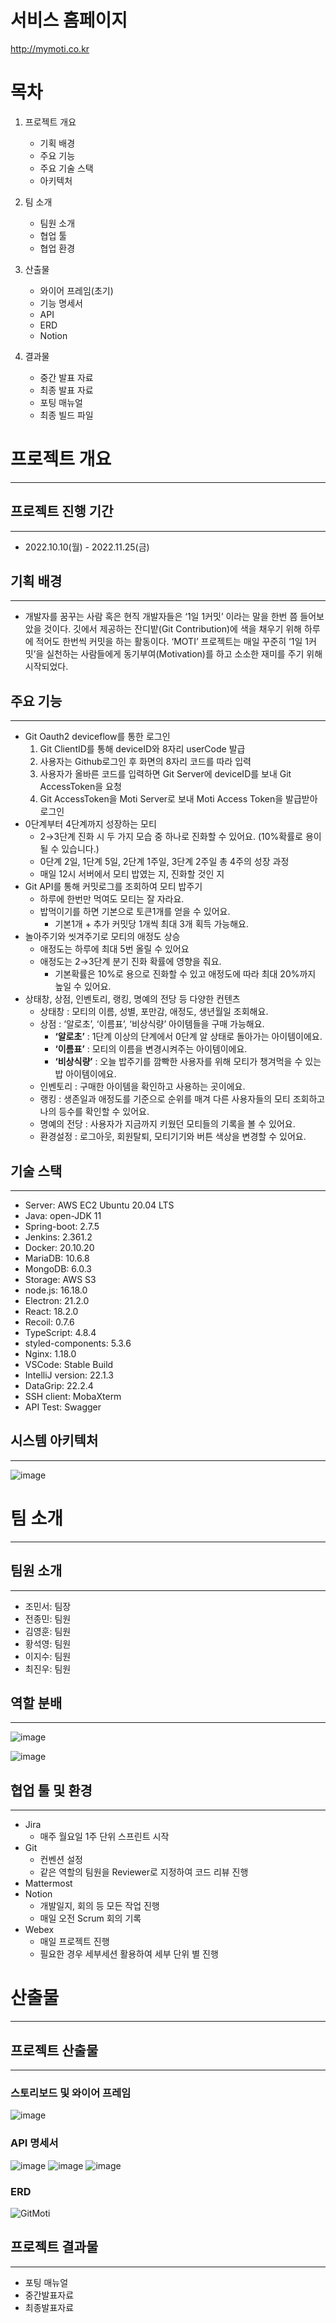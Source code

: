 # 서비스 홈페이지
http://mymoti.co.kr

# 목차

1. 프로젝트 개요
   
   - 기획 배경
   - 주요 기능
   - 주요 기술 스택
   - 아키텍처

2. 팀 소개
   
   - 팀원 소개
   - 협업 툴
   - 협업 환경

3. 산출물
   
   - 와이어 프레임(초기)
   - 기능 명세서
   - API
   - ERD
   - Notion

4. 결과물
   
   - 중간 발표 자료
   - 최종 발표 자료
   - 포팅 매뉴얼
   - 최종 빌드 파일

# 프로젝트 개요

---

## 프로젝트 진행 기간

---

- 2022.10.10(월) - 2022.11.25(금)

## 기획 배경

---

- 개발자를 꿈꾸는 사람 혹은 현직 개발자들은 ‘1일 1커밋’ 이라는 말을 한번 쯤 들어보았을 것이다. 깃에서 제공하는 잔디밭(Git Contribution)에 색을 채우기 위해 하루에 적어도 한번씩 커밋을 하는 활동이다.  ‘MOTI’ 프로젝트는 매일 꾸준히 ‘1일 1커밋’을 실천하는 사람들에게 동기부여(Motivation)를 하고 소소한 재미를 주기 위해 시작되었다.

## 주요 기능

---

- Git Oauth2 deviceflow를 통한 로그인
  1. Git ClientID를 통해 deviceID와 8자리 userCode 발급
  2. 사용자는 Github로그인 후 화면의 8자리 코드를 따라 입력
  3. 사용자가 올바른 코드를 입력하면 Git Server에 deviceID를 보내 Git AccessToken을 요청
  4. Git AccessToken을 Moti Server로 보내 Moti Access Token을 발급받아 로그인
- 0단계부터 4단계까지 성장하는 모티
  - 2→3단계 진화 시 두 가지 모습 중 하나로 진화할 수 있어요. (10%확률로 용이 될 수 있습니다.)
  - 0단계 2일, 1단계 5일, 2단계 1주일, 3단계 2주일 총 4주의 성장 과정
  - 매일 12시 서버에서 모티 밥였는 지, 진화할 것인 지
- Git API를 통해 커밋로그를 조회하여 모티 밥주기
  - 하루에 한번만 먹여도 모티는 잘 자라요.
  - 밥먹이기를 하면 기본으로 토큰1개를 얻을 수 있어요.
    - 기본1개 + 추가 커밋당 1개씩 최대 3개 획득 가능해요.
- 놀아주기와 씻겨주기로 모티의 애정도 상승
  - 애정도는 하루에 최대 5번 올릴 수 있어요
  - 애정도는 2→3단계 분기 진화 확률에 영향을 줘요.
    - 기본확률은 10%로 용으로 진화할 수 있고 애정도에 따라 최대 20%까지 높일 수 있어요.
- 상태창, 상점, 인벤토리, 랭킹, 명예의 전당 등 다양한 컨텐츠
  - 상태창 : 모티의 이름, 성별, 포만감, 애정도, 생년월일 조회해요.
  - 상점 : ‘알로초’, ‘이름표’, ‘비상식량’ 아이템들을 구매 가능해요.
    - **‘알로초’** : 1단계 이상의 단계에서 0단계 알 상태로 돌아가는 아이템이에요.
    - **‘이름표’** : 모티의 이름을 변경시켜주는 아이템이에요.
    - **‘비상식량’** : 오늘 밥주기를 깜빡한 사용자를 위해 모티가 챙겨먹을 수 있는 밥 아이템이에요.
  - 인벤토리 : 구매한 아이템을 확인하고 사용하는 곳이에요.
  - 랭킹 : 생존일과 애정도를 기준으로 순위를 매겨 다른 사용자들의 모티 조회하고 나의 등수를 확인할 수 있어요.
  - 명예의 전당 : 사용자가 지금까지 키웠던 모티들의 기록을 볼 수 있어요.
  - 환경설정 : 로그아웃, 회원탈퇴, 모티기기와 버튼 색상을 변경할 수 있어요.

## 기술 스택

---

- Server: AWS EC2 Ubuntu 20.04 LTS
- Java: open-JDK 11
- Spring-boot: 2.7.5
- Jenkins: 2.361.2
- Docker: 20.10.20
- MariaDB: 10.6.8
- MongoDB: 6.0.3
- Storage: AWS S3
- node.js: 16.18.0
- Electron: 21.2.0
- React: 18.2.0
- Recoil: 0.7.6
- TypeScript: 4.8.4
- styled-components: 5.3.6
- Nginx: 1.18.0
- VSCode: Stable Build
- IntelliJ version: 22.1.3
- DataGrip: 22.2.4
- SSH client: MobaXterm
- API Test: Swagger

## 시스템 아키텍처

---

![image](https://user-images.githubusercontent.com/34851254/204143341-e27c79e5-e344-4bb2-8311-a2065cd43c6b.png)

## 

# 팀 소개

---

## 팀원 소개

---

- 조민서: 팀장
- 전종민: 팀원
- 김영훈: 팀원
- 황석영: 팀원
- 이지수: 팀원
- 최진우: 팀원

## 역할 분배

---

![image](https://user-images.githubusercontent.com/34851254/204143268-7148e71b-ea42-4d37-bb44-ad9289170018.png)

![image](https://user-images.githubusercontent.com/34851254/204143302-85427c7d-da58-4458-a381-d82a1152fc99.png)

## 협업 툴 및 환경

---

- Jira
  - 매주 월요일 1주 단위 스프린트 시작
- Git
  - 컨벤션 설정
  - 같은 역할의 팀원을 Reviewer로 지정하여 코드 리뷰 진행
- Mattermost
- Notion
  - 개발일지, 회의 등 모든 작업 진행
  - 매일 오전 Scrum 회의 기록
- Webex
  - 매일 프로젝트 진행
  - 필요한 경우 세부세션 활용하여 세부 단위 별 진행

# 산출물

---

## 프로젝트 산출물

---

### 스토리보드 및 와이어 프레임

![image](https://user-images.githubusercontent.com/34851254/204143826-afbbd2e4-eaae-430d-b77e-a0e17b519714.png)

### API 명세서

![image](https://user-images.githubusercontent.com/34851254/204143671-8c076c4f-6853-4b4b-93cd-97b85265b657.png)
![image](https://user-images.githubusercontent.com/34851254/204143685-80f8038d-336d-4bfc-920b-cf20501ca5b8.png)
![image](https://user-images.githubusercontent.com/34851254/204143698-8469a379-686b-4c30-bb15-634e9731d0d9.png)

### ERD

![GitMoti](https://user-images.githubusercontent.com/34851254/204143575-956e073d-cd64-4bdd-b0f7-37507d7d39d3.png)

## 프로젝트 결과물

---

- 포팅 매뉴얼
- 중간발표자료
- 최종발표자료
